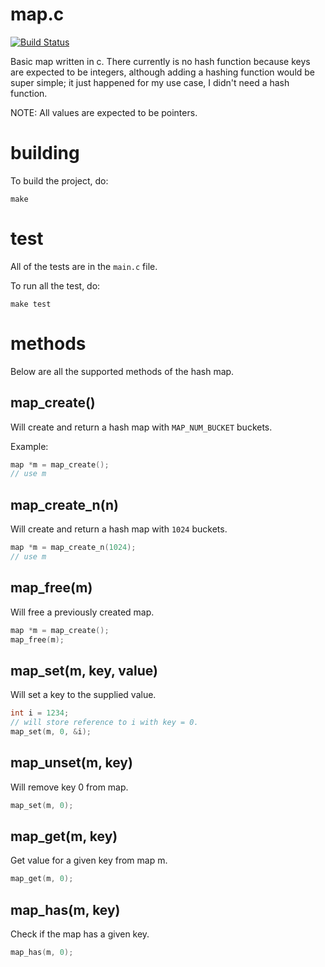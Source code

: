 # map.c

[![Build Status](https://travis-ci.org/djblue/map.c.svg)](https://travis-ci.org/djblue/map.c)

Basic map written in c. There currently is no hash function because keys
are expected to be integers, although adding a hashing function would be
super simple; it just happened for my use case, I didn't need a hash
function.

NOTE: All values are expected to be pointers.

# building

To build the project, do:

    make

# test

All of the tests are in the `main.c` file.

To run all the test, do:

    make test

# methods

Below are all the supported methods of the hash map.

## map_create()

Will create and return a hash map with `MAP_NUM_BUCKET` buckets.

Example:

```c
map *m = map_create();
// use m
```

## map_create_n(n)

Will create and return a hash map with `1024` buckets.

```c
map *m = map_create_n(1024);
// use m
```

## map_free(m)

Will free a previously created map.

```c
map *m = map_create();
map_free(m);
```

## map_set(m, key, value)

Will set a key to the supplied value.

```c
int i = 1234;
// will store reference to i with key = 0.
map_set(m, 0, &i);
```

## map_unset(m, key)

Will remove key 0 from map.

```c
map_set(m, 0);
```

## map_get(m, key)

Get value for a given key from map m.

```c
map_get(m, 0);
```

## map_has(m, key)

Check if the map has a given key.

```c
map_has(m, 0);
```
